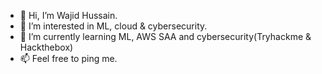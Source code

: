- 👋 Hi, I’m Wajid Hussain.
- 👀 I’m interested in ML, cloud & cybersecurity.
- 🌱 I’m currently learning ML, AWS SAA and cybersecurity(Tryhackme & Hackthebox) 
- 📫 Feel free to ping me.
<!--- 💞️ I’m looking to collaborate on anything tech.
- 
--->
<!---
wajidengg/wajidengg is a ✨ special ✨ repository because its `README.md` (this file) appears on your GitHub profile.
You can click the Preview link to take a look at your changes.
--->
